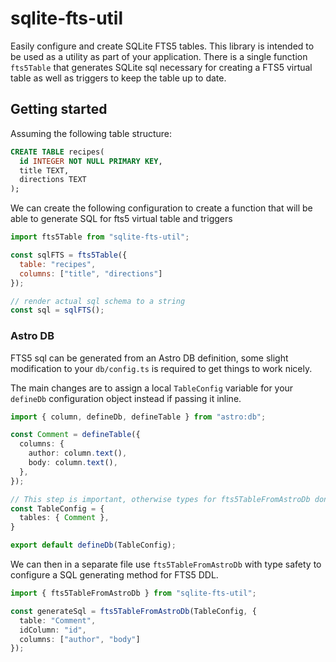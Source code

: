 # sqlite-fts-util

Easily configure and create SQLite FTS5 tables. This library is intended to be used as a utility as part of your application. There is a single function `fts5Table` that generates SQLite sql necessary for creating a FTS5 virtual table as well as triggers to keep the table up to date.

## Getting started

Assuming the following table structure:

```sql
CREATE TABLE recipes(
  id INTEGER NOT NULL PRIMARY KEY,
  title TEXT,
  directions TEXT
);
```

We can create the following configuration to create a function that will be able to generate SQL for fts5 virtual table and triggers

```js
import fts5Table from "sqlite-fts-util";

const sqlFTS = fts5Table({
  table: "recipes",
  columns: ["title", "directions"]
});

// render actual sql schema to a string
const sql = sqlFTS();
```

### Astro DB

FTS5 sql can be generated from an Astro DB definition, some slight modification to your `db/config.ts` is required to get things to work nicely.

The main changes are to assign a local `TableConfig` variable for your `defineDb` configuration object instead if passing it inline.

```ts
import { column, defineDb, defineTable } from "astro:db";

const Comment = defineTable({
  columns: {
    author: column.text(),
    body: column.text(),
  },
});

// This step is important, otherwise types for fts5TableFromAstroDb don't seem to play nicely
const TableConfig = {
  tables: { Comment },
}

export default defineDb(TableConfig);
```

We can then in a separate file use `fts5TableFromAstroDb` with type safety to configure a SQL generating method for FTS5 DDL.

```ts
import { fts5TableFromAstroDb } from "sqlite-fts-util";

const generateSql = fts5TableFromAstroDb(TableConfig, {
  table: "Comment",
  idColumn: "id",
  columns: ["author", "body"]
});
```
